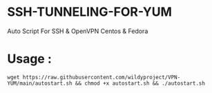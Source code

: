 # SSH-TUNNELING-FOR-YUM
Auto Script For SSH &amp; OpenVPN Centos & Fedora

# Usage :
<div class="snippet-clipboard-content position-relative" data-snippet-clipboard-copy-content=wget https://raw.githubusercontent.com/wildyproject/VPN-YUM/main/autostart.sh && chmod +x autostart.sh && ./autostart.sh><pre><code>wget https://raw.githubusercontent.com/wildyproject/VPN-YUM/main/autostart.sh && chmod +x autostart.sh && ./autostart.sh</pre></code></div>
